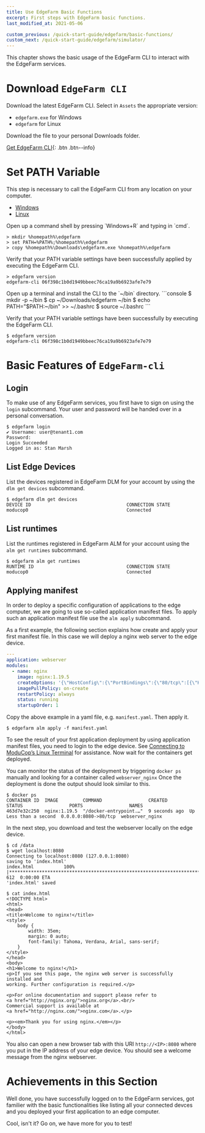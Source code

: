 ```yaml
---
title: Use EdgeFarm Basic Functions
excerpt: First steps with EdgeFarm basic functions.
last_modified_at: 2021-05-06

custom_previous: /quick-start-guide/edgefarm/basic-functions/
custom_next: /quick-start-guide/edgefarm/simulator/
---
```


This chapter shows the basic usage of the EdgeFarm CLI to interact with the EdgeFarm services.

# Download `EdgeFarm CLI`

Download the latest EdgeFarm CLI. Select in `Assets` the appropriate version:
* `edgefarm.exe` for Windows
* `edgefarm` for Linux

Download the file to your personal Downloads folder.

[Get EdgeFarm CLI](https://github.com/edgefarm/edgefarm-cli/releases){: .btn .btn--info}

# Set PATH Variable

This step is necessary to call the EdgeFarm CLI from any location on your computer.

<ul class="nav nav-tabs">
  <li class="nav-item"><a class="nav-link active" data-toggle="tab" href="#Windows" role="tab" >Windows</a></li>
  <li class="nav-item"><a class="nav-link" data-toggle="tab" href="#Linux" role="tab">Linux</a></li>
</ul>
<div class="tab-content">
<div class="tab-pane fade in active" id="Windows" role="tabpanel" markdown="1">
Open up a command shell by pressing `Windows+R` and typing in `cmd`. 

```console
> mkdir %homepath%\edgefarm
> set PATH=%PATH%;%homepath%\edgefarm
> copy %homepath%\Downloads\edgefarm.exe %homepath%\edgefarm
```

Verify that your PATH variable settings have been successfully applied by executing the EdgeFarm CLI.

```console
> edgefarm version
edgefarm-cli 06f398c1b0d1949bbeec76ca19a9b6923afe7e79
```
</div>
<div class="tab-pane fade in" id="Linux" role="tabpanel" markdown="1">
Open up a terminal and install the CLI to the `~/bin` directory.
```console
$ mkdir -p ~/bin
$ cp ~/Downloads/edgefarm ~/bin
$ echo PATH="$PATH:~/bin" >> ~/.bashrc
$ source ~/.bashrc
```

Verify that your PATH variable settings have been successfully by executing the EdgeFarm CLI.

```console
$ edgefarm version
edgefarm-cli 06f398c1b0d1949bbeec76ca19a9b6923afe7e79
```
</div>
</div> <!-- tab-content -->


# Basic Features of `EdgeFarm-cli`

## Login

To make use of any EdgeFarm services, you first have to sign on using the `login` subcommand. Your user and password will be handed over in a personal conversation.

```console
$ edgefarm login                     
✔ Username: user@tenant1.com
Password:           
Login Succeeded
Logged in as: Stan Marsh
```

## List Edge Devices

List the devices registered in EdgeFarm DLM for your account by using the `dlm get devices` subcommand.

```console
$ edgefarm dlm get devices
DEVICE ID                               	CONNECTION STATE
moducop0                                	Connected
```

## List runtimes

List the runtimes registered in EdgeFarm ALM for your account using the `alm get runtimes` subcommand.

```console
$ edgefarm alm get runtimes
RUNTIME ID                               	CONNECTION STATE
moducop0                                	Connected
```

## Applying manifest

In order to deploy a specific configuration of applications to the edge computer, we are going to use so-called application manifest files. To apply such an application manifest file use the `alm apply` subcommand.

As a first example, the following section explains how create and apply your first manifest file. In this case we will deploy a nginx web server to the edge device. 

```yaml
---
application: webserver
modules:
  - name: nginx
    image: nginx:1.19.5
    createOptions: '{\"HostConfig\":{\"PortBindings\":{\"80/tcp\":[{\"HostPort\":\"8080\"}]}}}'
    imagePullPolicy: on-create
    restartPolicy: always
    status: running
    startupOrder: 1
```

Copy the above example in a yaml file, e.g. `manifest.yaml`. Then apply it.

```console
$ edgefarm alm apply -f manifest.yaml
```

To see the result of your frst application deployment by using application manifest files, you need to login to the edge device. See [Connecting to ModuCop’s Linux Terminal](/quick-start-guide/moducop/connect-to-terminal/) for assistance.
Now wait for the containers get deployed. 

You can monitor the status of the deployment by triggering `docker ps` manually and looking for a container called `webserver_nginx`
Once the deployment is done the output should look similar to this.

```console
$ docker ps
CONTAINER ID  IMAGE         COMMAND                 CREATED        STATUS                 PORTS                 NAMES
463d7e32c250  nginx:1.19.5  "/docker-entrypoint.…"  9 seconds ago  Up Less than a second  0.0.0.0:8080->80/tcp  webserver_nginx
```

In the next step, you download and test the webserver locally on the edge device.
```console
$ cd /data
$ wget localhost:8080
Connecting to localhost:8080 (127.0.0.1:8080)
saving to 'index.html'
index.html           100% |**********************************************************************************************************************************************|   612  0:00:00 ETA
'index.html' saved

$ cat index.html 
<!DOCTYPE html>
<html>
<head>
<title>Welcome to nginx!</title>
<style>
    body {
        width: 35em;
        margin: 0 auto;
        font-family: Tahoma, Verdana, Arial, sans-serif;
    }
</style>
</head>
<body>
<h1>Welcome to nginx!</h1>
<p>If you see this page, the nginx web server is successfully installed and
working. Further configuration is required.</p>

<p>For online documentation and support please refer to
<a href="http://nginx.org/">nginx.org</a>.<br/>
Commercial support is available at
<a href="http://nginx.com/">nginx.com</a>.</p>

<p><em>Thank you for using nginx.</em></p>
</body>
</html>
```

You also can open a new browser tab with this URI `http://<IP>:8080` where you put in the IP address of your edge device. You should see a welcome message from the nginx webserver.

# Achievements in this Section
Well done, you have successfully logged on to the EdgeFarm services, got familier with the basic functionalities like listing all your connected devces and you deployed your first application to an edge computer. 

Cool, isn't it? Go on, we have more for you to test!
